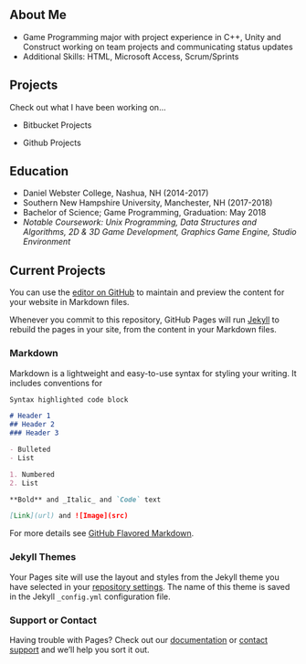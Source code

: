 ## About Me

-	Game Programming major with project experience in C++, Unity and Construct working on team projects and communicating status updates
-	Additional Skills:  HTML, Microsoft Access, Scrum/Sprints


## Projects

Check out what I have been working on...

- Bitbucket Projects

- Github Projects

## Education

- Daniel Webster College, Nashua, NH (2014-2017)
- Southern New Hampshire University, Manchester, NH (2017-2018)
- Bachelor of Science; Game Programming, Graduation: May 2018
- _Notable Coursework: Unix Programming, Data Structures and Algorithms, 2D & 3D Game Development, Graphics Game Engine, Studio Environment_



## Current Projects


You can use the [editor on GitHub](https://github.com/loreleibasken/loreleibasken.github.io/edit/master/README.md) to maintain and preview the content for your website in Markdown files.

Whenever you commit to this repository, GitHub Pages will run [Jekyll](https://jekyllrb.com/) to rebuild the pages in your site, from the content in your Markdown files.

### Markdown

Markdown is a lightweight and easy-to-use syntax for styling your writing. It includes conventions for

```markdown
Syntax highlighted code block

# Header 1
## Header 2
### Header 3

- Bulleted
- List

1. Numbered
2. List

**Bold** and _Italic_ and `Code` text

[Link](url) and ![Image](src)
```

For more details see [GitHub Flavored Markdown](https://guides.github.com/features/mastering-markdown/).

### Jekyll Themes

Your Pages site will use the layout and styles from the Jekyll theme you have selected in your [repository settings](https://github.com/loreleibasken/loreleibasken.github.io/settings). The name of this theme is saved in the Jekyll `_config.yml` configuration file.

### Support or Contact

Having trouble with Pages? Check out our [documentation](https://help.github.com/categories/github-pages-basics/) or [contact support](https://github.com/contact) and we’ll help you sort it out.
